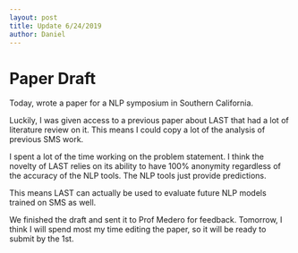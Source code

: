 ```yaml
---
layout: post
title: Update 6/24/2019
author: Daniel
---
```


Paper Draft
=============
Today, wrote a paper for a NLP symposium in Southern California. 

Luckily, I was given access to a previous paper about LAST that had a lot of literature review on it. This means I could copy a lot of the analysis of previous SMS work.

I spent a lot of the time working on the problem statement. I think the novelty of LAST relies on its ability to have 100% anonymity regardless of the accuracy of the NLP tools. The NLP tools just provide predictions.

This means LAST can actually be used to evaluate future NLP models trained on SMS as well.

We finished the draft and sent it to Prof Medero for feedback. Tomorrow, I think I will spend most my time editing the paper, so it will be ready to submit by the 1st.
